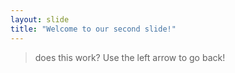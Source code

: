```yaml
---
layout: slide
title: "Welcome to our second slide!"
---
```

> does this work?
Use the left arrow to go back!
